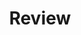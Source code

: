---
review:
    - questions:
        question: >
            What is WebGPU?
        answers:
            - A highly-customized API for specific GPUs.
            - APIs designed to provide unified access to GPUs whichever the GPU vendor and operating system the application runs with.
            - APIs designed for cloud-based applications.
        correct_answer: 2                    
        explanation: >
            WebGPU is a Render Hardware Interface built on top of the various APIs provided by the driver/OS depending on your platform. This duplicated development effort is made once by the web browsers and made available to us through the webgpu.h header they provide

    - questions:
        question: >
            What is Dawn?
        answers:
            - An open-source WebGPU implementation lead by Google.
            - A community-driven WebGPU implementation.
            - A new programming language to program GPUs.
        correct_answer: 1                   
        explanation: >
            Dawn is an open-source and cross-platform implementation of the WebGPU standard, lead by Google. More precisely it implements webgpu.h that is a one-to-one mapping with the WebGPU IDL. 
               
    - questions:
        question: >
            What is Arm Streamline?
        answers:
            - A profiling tool to profile CPUs.
            - A profiling tool to profile GPUs.
            - A comprehensive profiling software to profile both CPUs and GPUs.
        correct_answer: 3          
        explanation: >
            Streamline is an application profiler that can capture data from multiple sources, including Program Counters (PC), Samples from the hardware Performance Monitoring Unit (PMU) counters in the Arm CPU, Arm® Mali™ GPUs, and Arm Immortalis™ GPUs.



# ================================================================================
#       FIXED, DO NOT MODIFY
# ================================================================================
title: "Review"                 # Always the same title
weight: 20                      # Set to always be larger than the content in this path
layout: "learningpathall"       # All files under learning paths have this same wrapper
---